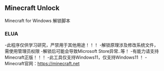 <p>
<strong><h2>Minecraft Unlock</h2></strong>
Minecraft for Windows 解锁脚本
</p>

### ELUA
  -此程序仅供学习研究，严禁用于其他用途！！！
  -解锁原理涉及修改系统文件，需使用管理员权限
  -解锁后可能会导致Microsoft Store异常..等！
  -有能力请支持Minecraft正版！！！
  -此工具仅支持Windows11，仅支持Windows11 ！
  -Minecraft官网：https://minecraft.net
